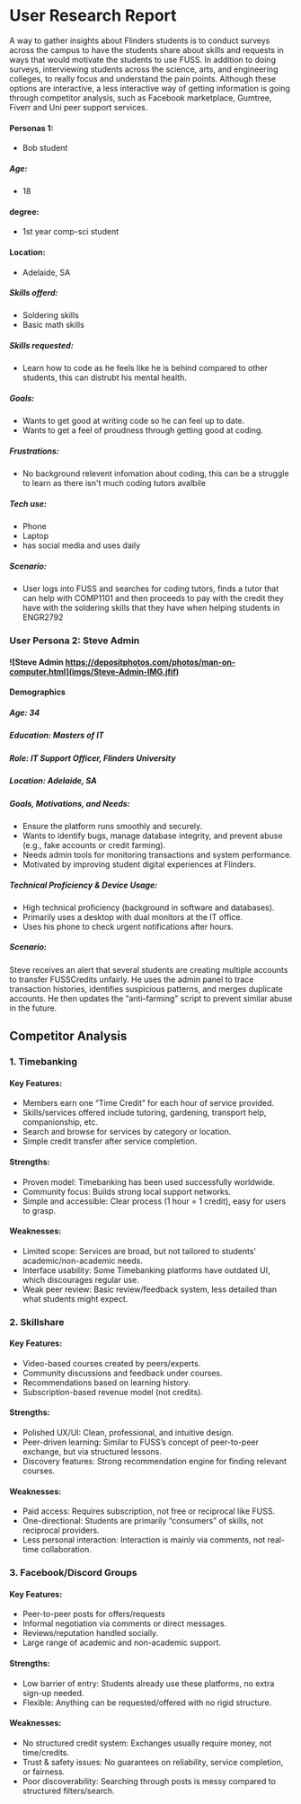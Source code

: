 # User Research Report
A way to gather insights about Flinders students is to conduct surveys across the campus to have the students share about skills and requests in ways that would motivate the students to use FUSS. In addition to doing surveys, interviewing students across the science, arts, and engineering colleges, to really focus and understand the pain points. Although these options are interactive, a less interactive way of getting information is going through competitor analysis, such as Facebook marketplace, Gumtree, Fiverr and Uni peer support services.

#### Personas 1: 
- Bob student
##### Age: 
- 18
#### degree:
- 1st year comp-sci student 
#### Location: 
- Adelaide, SA
##### Skills offerd: 
- Soldering skills
- Basic math skills
##### Skills requested: 
- Learn how to code as he feels like he is behind compared to other students, this can distrubt his mental health.
##### Goals: 
- Wants to get good at writing code so he can feel up to date.
- Wants to get a feel of proudness through getting good at coding.
##### Frustrations: 
- No background relevent infomation about coding, this can be a struggle to learn as there isn't much coding tutors avalbile
##### Tech use: 
- Phone
- Laptop
- has social media and uses daily
##### Scenario: 
- User logs into FUSS and searches for coding tutors, finds a tutor that can help with COMP1101 and then proceeds to pay with the credit they have with the soldering skills that they have when helping students in ENGR2792

### User Persona 2: Steve Admin
#### ![Steve Admin https://depositphotos.com/photos/man-on-computer.html](imgs/Steve-Admin-IMG.jfif)
#### Demographics
##### Age: 34
##### Education: Masters of IT
##### Role: IT Support Officer, Flinders University
##### Location: Adelaide, SA
##### Goals, Motivations, and Needs:
- Ensure the platform runs smoothly and securely.
- Wants to identify bugs, manage database integrity, and prevent abuse (e.g., fake accounts or credit farming).
- Needs admin tools for monitoring transactions and system performance.
- Motivated by improving student digital experiences at Flinders.
##### Technical Proficiency & Device Usage:
- High technical proficiency (background in software and databases).
- Primarily uses a desktop with dual monitors at the IT office.
- Uses his phone to check urgent notifications after hours.
##### Scenario:
Steve receives an alert that several students are creating multiple accounts to transfer FUSSCredits unfairly. He uses the admin panel to trace transaction histories, identifies suspicious patterns, and merges duplicate accounts. He then updates the “anti-farming" script to prevent similar abuse in the future.

## Competitor Analysis
### 1. Timebanking
#### Key Features:
- Members earn one “Time Credit” for each hour of service provided.
- Skills/services offered include tutoring, gardening, transport help, companionship, etc.
- Search and browse for services by category or location.
- Simple credit transfer after service completion.
#### Strengths:
- Proven model: Timebanking has been used successfully worldwide.
- Community focus: Builds strong local support networks.
- Simple and accessible: Clear process (1 hour = 1 credit), easy for users to grasp.
#### Weaknesses:
- Limited scope: Services are broad, but not tailored to students’ academic/non-academic needs.
- Interface usability: Some Timebanking platforms have outdated UI, which discourages regular use.
- Weak peer review: Basic review/feedback system, less detailed than what students might expect.

### 2. Skillshare 
#### Key Features:
- Video-based courses created by peers/experts.
- Community discussions and feedback under courses.
- Recommendations based on learning history.
- Subscription-based revenue model (not credits).
#### Strengths:
- Polished UX/UI: Clean, professional, and intuitive design.
- Peer-driven learning: Similar to FUSS’s concept of peer-to-peer exchange, but via structured lessons.
- Discovery features: Strong recommendation engine for finding relevant courses.
#### Weaknesses:
- Paid access: Requires subscription, not free or reciprocal like FUSS.
- One-directional: Students are primarily “consumers” of skills, not reciprocal providers.
- Less personal interaction: Interaction is mainly via comments, not real-time collaboration.

### 3. Facebook/Discord Groups
#### Key Features:
- Peer-to-peer posts for offers/requests
- Informal negotiation via comments or direct messages.
- Reviews/reputation handled socially.
- Large range of academic and non-academic support.
#### Strengths:
- Low barrier of entry: Students already use these platforms, no extra sign-up needed.
- Flexible: Anything can be requested/offered with no rigid structure.
#### Weaknesses:
- No structured credit system: Exchanges usually require money, not time/credits.
- Trust & safety issues: No guarantees on reliability, service completion, or fairness.
- Poor discoverability: Searching through posts is messy compared to structured filters/search.
